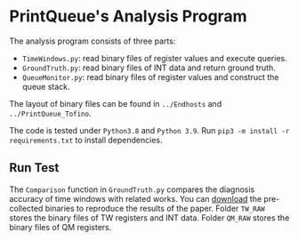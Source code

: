 # PrintQueue's Analysis Program
The analysis program consists of three parts:
* `TimeWindows.py`: read binary files of register values and execute queries.
* `GroundTruth.py`: read binary files of INT data and return ground truth.
* `QueueMonitor.py`: read binary files of register values and construct the queue stack.

The layout of binary files can be found in `../Endhosts` and `../PrintQueue_Tofino`.

The code is tested under `Python3.8` and `Python 3.9`.
Run `pip3 -m install -r requirements.txt` to install dependencies.

## Run Test

The `Comparison` function in `GroundTruth.py` compares the diagnosis accuracy of time windows with related works. 
You can [download]() the pre-collected binaries to reproduce the results of the paper.
Folder `TW_RAW` stores the binary files of TW registers and INT data.
Folder `QM_RAW` stores the binary files of QM registers.